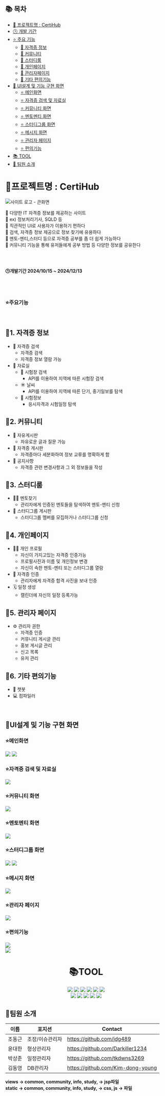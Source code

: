 ## 📚 목차
- [🚀 프로젝트명 : CertiHub](#프로젝트명--certihub)
- [🕒 개발 기간](#개발기간-20241015--20241213)
- [⭐ 주요 기능](#주요기능)
  - [🔸 자격증 정보](#1-자격증-정보)
  - [🔸 커뮤니티](#2-커뮤니티)
  - [🔸 스터디룸](#3-스터디룸)
  - [🔸 개인페이지](#4-개인페이지)
  - [🔸 관리자페이지](#5-관리자페이지)
  - [🔸 기타 편의기능](#6-기타-편의기능)
- [🎯 UI설계 및 기능 구현 화면](#ui설계-및-기능-구현-화면)
  - [⭐ 메인화면](#메인화면)
  - [⭐ 자격증 검색 및 자료실](#자격증-검색-및-자료실)
  - [⭐ 커뮤니티 화면](#커뮤니티-화면)
  - [⭐ 멘토멘티 화면](#멘토멘티-화면)
  - [⭐ 스터디그룹 화면](#스터디그룹-화면)
  - [⭐ 메시지 화면](#메시지-화면)
  - [⭐ 관리자 페이지](#관리자-페이지)
  - [⭐ 편의기능](#편의기능)
- [📚 TOOL](#tool)
- [👥 팀원 소개](#팀원-소개)

# 🚀프로젝트명 : CertiHub
![사이트 로고 - 큰화면](https://github.com/user-attachments/assets/91fdd678-fcb0-4dfd-8c36-026f9b2a43ee)

<div style="margin-bottom:30px;">
📌 다양한 IT 자격증 정보를 제공하는 사이트 <br>
   📑 ex) 정보처리기사, SQLD 등 <br>
📌 직관적인 UI로 사용자가 이용하기 편하다 <br>
📌 검색, 자격증 정보 제공으로 정보 찾기에 유용하다 <br>
📌 멘토-멘티,스터디 등으로 자격증 공부를 좀 더 쉽게 가능하다 <br>
📌 커뮤니티 기능을 통해 유저들에게 공부 방법 등 다양한 정보를 공유한다 <br>
</div>

<br>

**🕒개발기간 2024/10/15 ~ 2024/12/13**

<br><br>

### ⭐주요기능
<br>

## 🔸1. 자격증 정보
- 📘 자격증 검색
  - 자격증 검색 
  - 자격증 정보 열람 가능
- 📂 자료실  
  - 🏫 시험장 검색
    - API를 이용하여 지역에 따른 시험장 검색
  - ☀️ 날씨
    - API를 이용하여 지역에 따른 단기, 중기일보를 탐색
  - 📑 시험정보
    - 응시자격과 시험일정 탐색

## 🔸2. 커뮤니티
- 💬 자유게시판
  - 자유로운 글과 질문 가능
- 📝 자격증 게시판
  - 자격증마다 세분화하여 정보 교류를 명확하게 함 
- 📢 공지사항
  - 자격증 관련 변경사항과 그 외 정보들을 작성

## 🔸3. 스터디룸
- 🧑‍🏫 멘토찾기
  - 관리자에게 인증된 멘토들을 탐색하여 멘토-멘티 신청
- 👥 스터디그룹 게시판
  - 스터디그룹 멤버를 모집하거나 스터디그룹 신청

## 🔸4. 개인페이지
- 🧑‍💼 개인 프로필
  - 자신이 가지고있는 자격증 인증가능
  - 프로필사진과 이름 및 개인정보 변경
  - 자신이 속한 멘토-멘티 또는 스터디그룹 열람
- 🏅 자격증 인증
  - 관리자에게 자격증 합격 사진을 보내 인증
- 🗓️ 일정 생성
  - 캘린더에 자신의 일정 등록가능

## 🔸5. 관리자 페이지
- ⚙️ 관리자 권한
  - 자격증 인증
  - 커뮤니티 게시글 관리
  - 홍보 게시글 관리
  - 신고 목록
  - 유저 관리

## 🔸6. 기타 편의기능
- 🤖 챗봇
- 💻 컴파일러
<br>

## 🎯UI설계 및 기능 구현 화면 <br>

### ⭐메인화면
<img src="https://github.com/user-attachments/assets/715e2a2d-68f2-454b-80f9-959ab7ac54de"/>
<img src="https://github.com/user-attachments/assets/70035eba-e764-485e-a619-b236530e415e"/>



### ⭐자격증 검색 및 자료실
<img src="https://github.com/user-attachments/assets/45a75600-a9ab-4c67-9e56-dd968ef8dc56"/>
<br>

### ⭐커뮤니티 화면
<img src="https://github.com/user-attachments/assets/eac0a79b-e280-43f4-8da1-a9e268ae7f35"/>
<br>

### ⭐멘토멘티 화면
<img src="https://github.com/user-attachments/assets/db1ab622-8cd0-44a1-b2dd-50f3bc608d8c"/>
<br>


### ⭐스터디그룹 화면
<img src="https://github.com/user-attachments/assets/fd5639b1-2a68-46a7-8ef4-9acdcfeffa75"/>
<img src="https://github.com/user-attachments/assets/37c2ba9d-3191-42a1-a941-249abe2fb469"/>
<br>

### ⭐메시지 화면
<img src="https://github.com/user-attachments/assets/ec2ab841-f15d-42d6-b76c-e56267258acb"/>
<br>

### ⭐관리자 페이지
<img src="https://github.com/user-attachments/assets/38844710-0056-401e-b7e3-f88e08a83679"/>
<br>

### ⭐편의기능
<img src="https://github.com/user-attachments/assets/07ef7613-208d-4dbf-807c-43e59db03d8b"/>
<br>

<img src="https://github.com/user-attachments/assets/796cdabf-b5b7-4841-873d-b42f1c997541"/>
<br>

<div align=center><h1>📚TOOL </h1></div>

<div align=center> 
  <img src="https://img.shields.io/badge/java-007396?style=for-the-badge&logo=java&logoColor=white"> 
  <img src="https://img.shields.io/badge/html5-E34F26?style=for-the-badge&logo=html5&logoColor=white"> 
  <img src="https://img.shields.io/badge/css-1572B6?style=for-the-badge&logo=css3&logoColor=white"> 
  <img src="https://img.shields.io/badge/javascript-F7DF1E?style=for-the-badge&logo=javascript&logoColor=black"> 
  <img src="https://img.shields.io/badge/jquery-0769AD?style=for-the-badge&logo=jquery&logoColor=white">
  <img src="https://img.shields.io/badge/oracle-F80000?style=for-the-badge&logo=oracle&logoColor=white"> 
  <br>
  
  <img src="https://img.shields.io/badge/node.js-339933?style=for-the-badge&logo=Node.js&logoColor=white">
  <img src="https://img.shields.io/badge/spring-6DB33F?style=for-the-badge&logo=spring&logoColor=white"> 
  <img src="https://img.shields.io/badge/bootstrap-7952B3?style=for-the-badge&logo=bootstrap&logoColor=white">
  <img src="https://img.shields.io/badge/github-181717?style=for-the-badge&logo=github&logoColor=white">
  <img src="https://img.shields.io/badge/git-F05032?style=for-the-badge&logo=git&logoColor=white">
  <br>
</div>

## 👥팀원 소개

| 이름 | 포지션 | Contact |
| --- | --- | --- |
| 조동근 | 조장/이슈관리자 | https://github.com/jdg489 |
| 윤대한 | 형상관리자 | https://github.com/Darkiller1234 |
| 박상준 | 일정관리자 | https://github.com/tkdwns3269 |
| 김동영 | DB관리자 | https://github.com/Kim-dong-young |

**views -> common, community, info, study, -> jsp파일** <br> 
**static -> common, community, info, study, -> css, js -> 파일**
